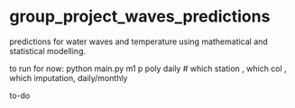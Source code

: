 # group_project_waves_predictions
predictions for water waves and temperature using mathematical and statistical modelling.


to run for now: python main.py m1 p poly daily # which station , which col , which imputation, daily/monthly

to-do
